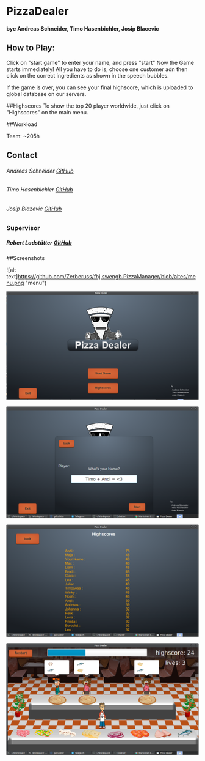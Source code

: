 # PizzaDealer
#### bye Andreas Schneider, Timo Hasenbichler, Josip Blacevic


## How to Play:
Click on "start game" to enter your name, and press "start"
Now the Game starts immediately!
All you have to do is, choose one customer adn then click on the correct ingredients as shown in the
speech bubbles.

If the game is over, you can see your final highscore, which is uploaded to global database on our servers.

##Highscores
To show the top 20 player worldwide, just click on "Highscores" on the main menu.


##Workload

Team: ~205h

## Contact
###### Andreas Schneider  [GitHub](https://github.com/Zerberuss)
###### Timo Hasenbichler  [GitHub](https://github.com/timoooo)
###### Josip Blazevic     [GitHub](https://github.com/jbtastic)

### **Supervisor**
##### Robert Ladstätter  [GitHub](https://github.com/rladstaetter)


##Screenshots

![alt text]https://github.com/Zerberuss/fhj.swengb.PizzaManager/blob/altes/menu.png "menu")

![alt text](https://github.com/Zerberuss/fhj.swengb.PizzaManager/blob/altes/logo.png "logo")

![alt text](https://github.com/Zerberuss/fhj.swengb.PizzaManager/blob/altes/name.png "name")

![alt text](https://github.com/Zerberuss/fhj.swengb.PizzaManager/blob/altes//highscore.png "highscore")

![alt text](https://github.com/Zerberuss/fhj.swengb.PizzaManager/blob/altes//game.png "game")
